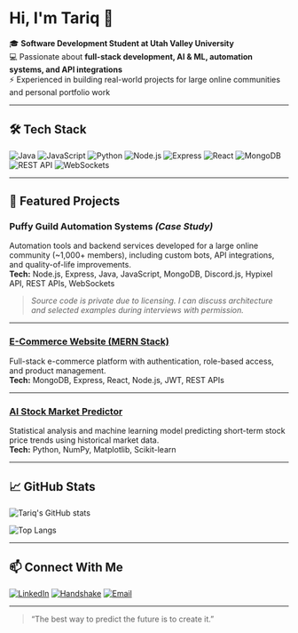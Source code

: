 # Hi, I'm Tariq 👋

🎓 **Software Development Student at Utah Valley University**  
💻 Passionate about **full-stack development, AI & ML, automation systems, and API integrations**  
⚡ Experienced in building real-world projects for large online communities and personal portfolio work

---

## 🛠 Tech Stack
![Java](https://img.shields.io/badge/Java-orange?style=flat&logo=java)
![JavaScript](https://img.shields.io/badge/JavaScript-yellow?style=flat&logo=javascript)
![Python](https://img.shields.io/badge/Python-blue?style=flat&logo=python)
![Node.js](https://img.shields.io/badge/Node.js-green?style=flat&logo=node.js)
![Express](https://img.shields.io/badge/Express-lightgrey?style=flat&logo=express)
![React](https://img.shields.io/badge/React-blue?style=flat&logo=react)
![MongoDB](https://img.shields.io/badge/MongoDB-brightgreen?style=flat&logo=mongodb)
![REST API](https://img.shields.io/badge/REST%20API-black?style=flat&logo=api)
![WebSockets](https://img.shields.io/badge/WebSockets-purple?style=flat&logo=socket.io)

---

## 📌 Featured Projects

### Puffy Guild Automation Systems *(Case Study)*
Automation tools and backend services developed for a large online community (~1,000+ members), including custom bots, API integrations, and quality-of-life improvements.  
**Tech:** Node.js, Express, Java, JavaScript, MongoDB, Discord.js, Hypixel API, REST APIs, WebSockets  
> *Source code is private due to licensing. I can discuss architecture and selected examples during interviews with permission.*

---

### [E-Commerce Website (MERN Stack)](https://github.com/tariq-pjetrovic/CompSciIA)
Full-stack e-commerce platform with authentication, role-based access, and product management.  
**Tech:** MongoDB, Express, React, Node.js, JWT, REST APIs

---

### [AI Stock Market Predictor](https://github.com/tariq-pjetrovic/MathIAStockPredictor)
Statistical analysis and machine learning model predicting short-term stock price trends using historical market data.  
**Tech:** Python, NumPy, Matplotlib, Scikit-learn

---

## 📈 GitHub Stats
![Tariq's GitHub stats](https://github-readme-stats-eight-zeta-67.vercel.app/api?username=tariq-pjetrovic&show_icons=true&theme=tokyonight&count_private=true&include_all_commits=true&cache_seconds=1800)


![Top Langs](https://github-readme-stats-eight-zeta-67.vercel.app/api/top-langs/?username=tariq-pjetrovic&layout=compact&theme=tokyonight)


---

## 📫 Connect With Me
[![LinkedIn](https://img.shields.io/badge/LinkedIn-blue?style=flat&logo=linkedin)](www.linkedin.com/in/tariq-pjetrovic-028b7731b)
[![Handshake](https://img.shields.io/badge/Handshake-orange?style=flat)](https://uvu.joinhandshake.com/profiles/mcc2es)
[![Email](https://img.shields.io/badge/Email-white?style=flat&logo=gmail)](mailto:tariqpjetrovic@gmail.com)

---
> “The best way to predict the future is to create it.”
